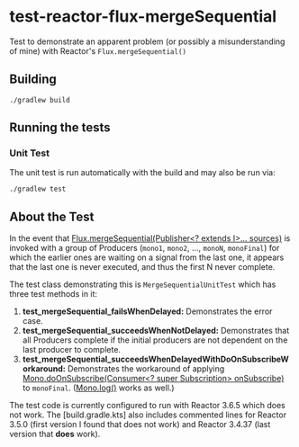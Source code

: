 # test-reactor-flux-mergeSequential
Test to demonstrate an apparent problem (or possibly a misunderstanding of mine) with Reactor's `Flux.mergeSequential()`

## Building
```shell
./gradlew build
```

## Running the tests
### Unit Test
The unit test is run automatically with the build and may also be run via:
```shell
./gradlew test
```

## About the Test
In the event that [Flux.mergeSequential(Publisher<? extends I>... sources)](https://projectreactor.io/docs/core/release/api/reactor/core/publisher/Flux.html#mergeSequential-org.reactivestreams.Publisher...-) is invoked with a group of Producers (`mono1`, `mono2`, ..., `monoN`, `monoFinal`) for which the earlier ones are waiting on a signal from the last one, it appears that the last one is never executed, and thus the first N never complete.

The test class demonstrating this is `MergeSequentialUnitTest` which has three test methods in it:
1. **test_mergeSequential_failsWhenDelayed:** Demonstrates the error case.
2. **test_mergeSequential_succeedsWhenNotDelayed:** Demonstrates that all Producers complete if the initial producers are not dependent on the last producer to complete.
3. **test_mergeSequential_succeedsWhenDelayedWithDoOnSubscribeWorkaround:** Demonstrates the workaround of applying [Mono.doOnSubscribe(Consumer<? super Subscription> onSubscribe)](https://projectreactor.io/docs/core/release/api/reactor/core/publisher/Mono.html#doOnSubscribe-java.util.function.Consumer-) to `monoFinal`. ([Mono.log()](https://projectreactor.io/docs/core/release/api/reactor/core/publisher/Mono.html#log--) works as well.)

The test code is currently configured to run with Reactor 3.6.5 which does not work. The [build.gradle.kts] also includes commented lines for Reactor 3.5.0 (first version I found that does not work) and Reactor 3.4.37 (last version that **does** work).
